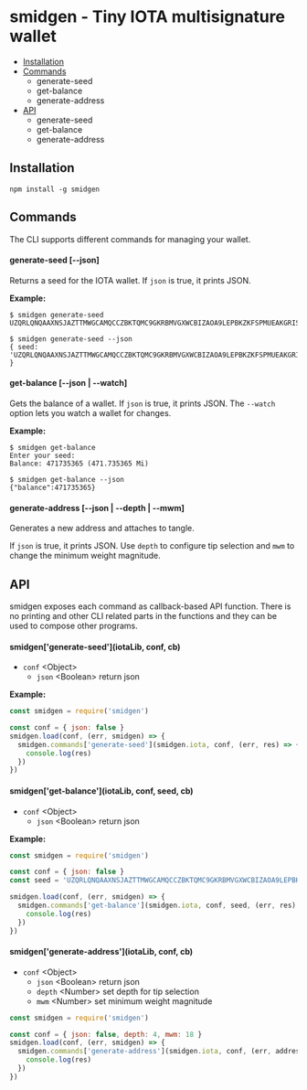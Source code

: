 # smidgen - Tiny IOTA multisignature wallet

  - [Installation](#installation)
  - [Commands](#commands)
    - generate-seed
    - get-balance
    - generate-address
  - [API](#api)
    - generate-seed
    - get-balance
    - generate-address

## Installation

```
npm install -g smidgen
```

## Commands

The CLI supports different commands for managing your wallet.

#### generate-seed [--json]

Returns a seed for the IOTA wallet. If `json` is true, it prints JSON.

**Example:**

```
$ smidgen generate-seed
UZQRLQNQAAXNSJAZTTMWGCAMQCCZBKTQMC9GKRBMVGXWCBIZAOA9LEPBKZKFSPMUEAKGRISEDNOGPZNHG

$ smidgen generate-seed --json
{ seed: 'UZQRLQNQAAXNSJAZTTMWGCAMQCCZBKTQMC9GKRBMVGXWCBIZAOA9LEPBKZKFSPMUEAKGRISEDNOGPZNHG' }
```

#### get-balance [--json | --watch]

Gets the balance of a wallet. If `json` is true, it prints JSON.
The `--watch` option lets you watch a wallet for changes.

**Example:**

```
$ smidgen get-balance
Enter your seed:
Balance: 471735365 (471.735365 Mi)

$ smidgen get-balance --json
{"balance":471735365}
```

#### generate-address [--json | --depth | --mwm]

Generates a new address and attaches to tangle.

If `json` is true, it prints JSON.
Use `depth` to configure tip selection and `mwm` to change the minimum
weight magnitude.

## API

smidgen exposes each command as callback-based API function.
There is no printing and other CLI related parts in the functions and they
can be used to compose other programs.

#### smidgen['generate-seed'](iotaLib, conf, cb)

  - `conf` &lt;Object&gt;
    - `json` &lt;Boolean&gt; return json


**Example:**

```js
const smidgen = require('smidgen')

const conf = { json: false }
smidgen.load(conf, (err, smidgen) => {
  smidgen.commands['generate-seed'](smidgen.iota, conf, (err, res) => {
    console.log(res)
  })
})
```

#### smidgen['get-balance'](iotaLib, conf, seed, cb)

  - `conf` &lt;Object&gt;
    - `json` &lt;Boolean&gt; return json

**Example:**

```js
const smidgen = require('smidgen')

const conf = { json: false }
const seed = 'UZQRLQNQAAXNSJAZTTMWGCAMQCCZBKTQMC9GKRBMVGXWCBIZAOA9LEPBKZKFSPMUEAKGRISEDNOGPZNHG'

smidgen.load(conf, (err, smidgen) => {
  smidgen.commands['get-balance'](smidgen.iota, conf, seed, (err, res) => {
    console.log(res)
  })
})
```

#### smidgen['generate-address'](iotaLib, conf, cb)

  - `conf` &lt;Object&gt;
    - `json` &lt;Boolean&gt; return json
    - `depth` &lt;Number&gt; set depth for tip selection
    - `mwm` &lt;Number&gt; set minimum weight magnitude

```js
const smidgen = require('smidgen')

const conf = { json: false, depth: 4, mwm: 18 }
smidgen.load(conf, (err, smidgen) => {
  smidgen.commands['generate-address'](smidgen.iota, conf, (err, address) => {
    console.log(res)
  })
})
```
